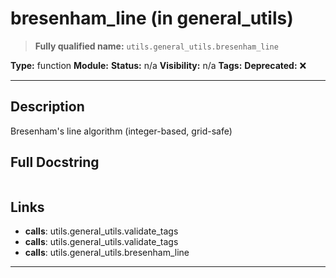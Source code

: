 # bresenham_line (in general_utils)
> **Fully qualified name:** `utils.general_utils.bresenham_line`

**Type:** function
**Module:** 
**Status:** n/a
**Visibility:** n/a
**Tags:** 
**Deprecated:** ❌

---

## Description
Bresenham's line algorithm (integer-based, grid-safe)

## Full Docstring
```

```

## Links
- **calls**: utils.general_utils.validate_tags
- **calls**: utils.general_utils.validate_tags
- **calls**: utils.general_utils.bresenham_line


---
